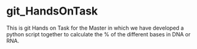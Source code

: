 # git_HandsOnTask
This is git Hands on Task for the Master in which we have developed a python script together to calculate the % of the different bases in DNA or RNA.
